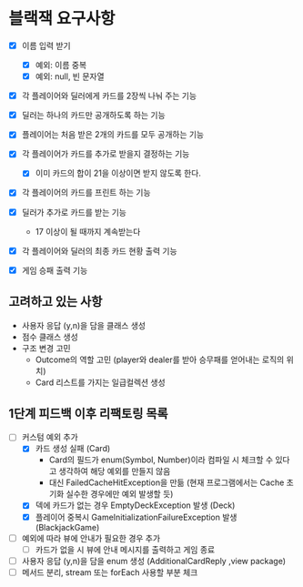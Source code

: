 # 블랙잭 요구사항

- [x] 이름 입력 받기
    - [x] 예외: 이름 중복
    - [x] 예외: null, 빈 문자열
- [x] 각 플레이어와 딜러에게 카드를 2장씩 나눠 주는 기능
- [x] 딜러는 하나의 카드만 공개하도록 하는 기능
- [x] 플레이어는 처음 받은 2개의 카드를 모두 공개하는 기능
- [x] 각 플레이어가 카드를 추가로 받을지 결정하는 기능
    - [x] 이미 카드의 합이 21을 이상이면 받지 않도록 한다.
- [x] 각 플레이어의 카드를 프린트 하는 기능
- [x] 딜러가 추가로 카드를 받는 기능
    - 17 이상이 될 때까지 계속받는다

- [x] 각 플레이어와 딜러의 최종 카드 현황 출력 기능
- [x] 게임 승패 출력 기능

## 고려하고 있는 사항

- 사용자 응답 (y,n)을 담을 클래스 생성
- 점수 클래스 생성
- 구조 변경 고민
    - Outcome의 역할 고민 (player와 dealer를 받아 승무패를 얻어내는 로직의 위치)
    - Card 리스트를 가지는 일급컬렉션 생성

## 1단계 피드백 이후 리팩토링 목록

- [ ] 커스텀 예외 추가
    - [x] 카드 생성 실패 (Card)
        - Card의 필드가 enum(Symbol, Number)이라 컴파일 시 체크할 수 있다고 생각하여 해당 예외를 만들지 않음
        - 대신 FailedCacheHitException을 만듦 (현재 프로그램에서는 Cache 초기화 실수한 경우에만 예외 발생할 듯)
    - [x] 덱에 카드가 없는 경우 EmptyDeckException 발생 (Deck)
    - [x] 플레이어 중복시 GameInitializationFailureException 발생 (BlackjackGame)
- [ ] 예외에 따라 뷰에 안내가 필요한 경우 추가
    - [ ] 카드가 없을 시 뷰에 안내 메시지를 출력하고 게임 종료
- [ ] 사용자 응답 (y,n)을 담을 enum 생성 (AdditionalCardReply ,view package)
- [ ] 메서드 분리, stream 또는 forEach 사용할 부분 체크

